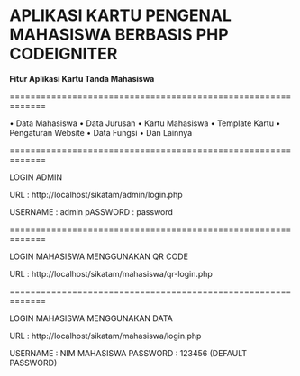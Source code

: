 # APLIKASI KARTU PENGENAL MAHASISWA BERBASIS PHP CODEIGNITER 


**Fitur Aplikasi Kartu Tanda Mahasiswa**


=============================================================

  • Data Mahasiswa 
  • Data Jurusan
  • Kartu Mahasiswa
  • Template Kartu
  • Pengaturan Website
  • Data Fungsi
  • Dan Lainnya
  
=============================================================
 
LOGIN ADMIN

URL 		: http://localhost/sikatam/admin/login.php

USERNAME 	: admin
pASSWORD 	: password

=============================================================

LOGIN MAHASISWA MENGGUNAKAN QR CODE

URL 		: http://localhost/sikatam/mahasiswa/qr-login.php

=============================================================

LOGIN MAHASISWA MENGGUNAKAN DATA

URL 		: http://localhost/sikatam/mahasiswa/login.php

USERNAME 	: NIM MAHASISWA
PASSWORD 	: 123456 (DEFAULT PASSWORD)


